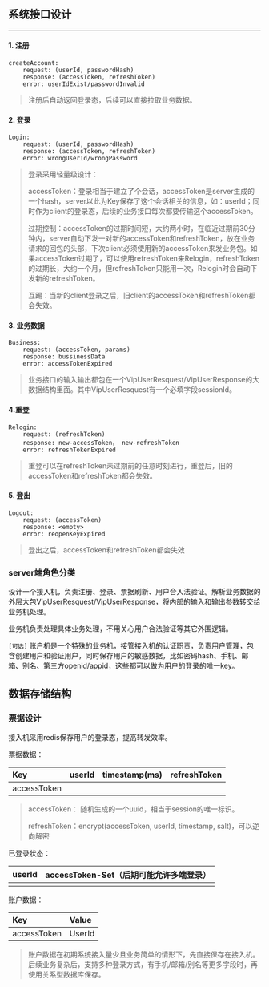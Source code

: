 

## 系统接口设计

---

#### 1. 注册

```
createAccount:
	request: (userId, passwordHash)
	response: (accessToken, refreshToken)
	error: userIdExist/passwordInvalid
```

> 注册后自动返回登录态，后续可以直接拉取业务数据。

#### 2. 登录

```
Login:
	request: (userId, passwordHash)
	response: (accessToken, refreshToken)
	error: wrongUserId/wrongPassword
```

> 登录采用轻量级设计：
>
> accessToken：登录相当于建立了个会话，accessToken是server生成的一个hash，server以此为Key保存了这个会话相关的信息，如：userId；同时作为client的登录态，后续的业务接口每次都要传输这个accessToken。
>
> 过期控制：accessToken的过期时间短，大约两小时，在临近过期前30分钟内，server自动下发一对新的accessToken和refreshToken，放在业务请求的回包的头部，下次client必须使用新的accessToken来发业务包。如果accessToken过期了，可以使用refreshToken来Relogin，refreshToken的过期长，大约一个月，但refreshToken只能用一次，Relogin时会自动下发新的refreshToken。
>
> 互踢：当新的client登录之后，旧client的accessToken和refreshToken都会失效。

#### 3. 业务数据

```
Business:
	request: (accessToken, params)
	response: bussinessData
	error: accessTokenExpired
```

> 业务接口的输入输出都包在一个VipUserResquest/VipUserResponse的大数据结构里面。其中VipUserResquest有一个必填字段sessionId。

#### 4.重登

```
Relogin:
	request: (refreshToken)
	response: new-accessToken， new-refreshToken
	error: refreshTokenExpired
```

> 重登可以在refreshToken未过期前的任意时刻进行，重登后，旧的accessToken和refreshToken都会失效。

#### 5. 登出

```
Logout:
	request: (accessToken)
	response: <empty>
	error: reopenKeyExpired
```

> 登出之后，accessToken和refreshToken都会失效



### server端角色分类

设计一个接入机，负责注册、登录、票据刷新、用户合入法验证。解析业务数据的外层大包VipUserResquest/VipUserResponse，将内部的输入和输出参数转交给业务机处理。

业务机负责处理具体业务处理，不用关心用户合法验证等其它外围逻辑。

`[可选]` 账户机是一个特殊的业务机，接管接入机的认证职责，负责用户管理，包含创建用户和验证用户，同时保存用户的敏感数据，比如密码hash、手机、邮箱、别名、第三方openid/appid，这些都可以做为用户的登录的唯一key。

## 数据存储结构

### 票据设计

接入机采用redis保存用户的登录态，提高转发效率。

票据数据：

| Key         | userId   | timestamp(ms) | refreshToken |
| :---------- | -------- | ------------- | ------------ |
| accessToken | <string> | <UInt64>      | <string>     |

> accessToken： 随机生成的一个uuid，相当于session的唯一标识。
>
> refreshToken：encrypt(accessToken, userId, timestamp, salt)，可以逆向解密

已登录状态：

| userId | accessToken-Set（后期可能允许多端登录） |
| ------ | --------------------------------------- |
|        |                                         |



账户数据：

| Key         | Value  |
| :---------- | :----- |
| accessToken | UserId |

> 账户数据在初期系统接入量少且业务简单的情形下，先直接保存在接入机。后续业务复杂后，支持多种登录方式，有手机/邮箱/别名等更多字段时，再使用关系型数据库保存。







